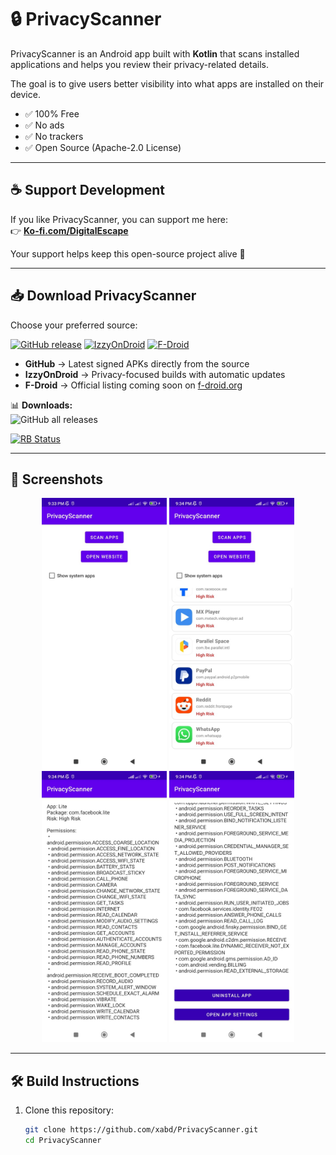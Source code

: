 # 🔒 PrivacyScanner  

PrivacyScanner is an Android app built with **Kotlin** that scans installed applications and helps you review their privacy-related details.  

The goal is to give users better visibility into what apps are installed on their device.  
- ✅ 100% Free  
- ✅ No ads  
- ✅ No trackers  
- ✅ Open Source (Apache-2.0 License)  

---

## ☕ Support Development  

If you like PrivacyScanner, you can support me here:  
👉 [**Ko-fi.com/DigitalEscape**](https://ko-fi.com/digitalescape)  

Your support helps keep this open-source project alive 💚  

---

## 📥 Download PrivacyScanner  

Choose your preferred source:  

[![GitHub release](https://img.shields.io/github/v/release/xabd/PrivacyScanner?label=GitHub%20Releases&logo=github&color=blue)](https://github.com/xabd/PrivacyScanner/releases)
[![IzzyOnDroid](https://img.shields.io/static/v1?label=IzzyOnDroid&message=Download&color=brightgreen&logo=android)](https://apt.izzysoft.de/fdroid/index/apk/nodomain.xabd.privacyscanner)
[![F-Droid](https://img.shields.io/static/v1?label=F-Droid&message=Coming%20Soon&color=orange&logo=fdroid)](https://f-droid.org/packages/nodomain.xabd.privacyscanner)

- **GitHub** → Latest signed APKs directly from the source  
- **IzzyOnDroid** → Privacy-focused builds with automatic updates  
- **F-Droid** → Official listing coming soon on [f-droid.org](https://f-droid.org/packages/nodomain.xabd.privacyscanner)  

📊 **Downloads:**  
![GitHub all releases](https://img.shields.io/github/downloads/xabd/PrivacyScanner/total?label=Total%20Downloads&logo=github&color=brightgreen)

[<img src="https://shields.rbtlog.dev/simple/nodomain.xabd.privacyscanner" alt="RB Status">](https://shields.rbtlog.dev/nodomain.xabd.privacyscanner)

---

## 📸 Screenshots  

<p align="center">
  <img src="metadata/en-US/images/phoneScreenshots/A.jpg" width="200" />
  <img src="metadata/en-US/images/phoneScreenshots/B.jpg" width="200" />
  <img src="metadata/en-US/images/phoneScreenshots/C.jpg" width="200" />
  <img src="metadata/en-US/images/phoneScreenshots/D.jpg" width="200" />
</p>

---

## 🛠️ Build Instructions  

1. Clone this repository:
   ```bash
   git clone https://github.com/xabd/PrivacyScanner.git
   cd PrivacyScanner


